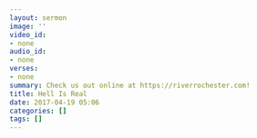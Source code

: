 ```yaml
---
layout: sermon
image: ''
video_id:
- none
audio_id:
- none
verses:
- none
summary: Check us out online at https://riverrochester.com!
title: Hell Is Real
date: 2017-04-19 05:06
categories: []
tags: []
---
```

